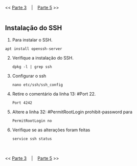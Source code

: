 << [Parte 3](https://github.com/vangoncalez/42sp_born2beroot/blob/main/parte_03.md) &nbsp;&nbsp;&nbsp;|&nbsp;&nbsp;&nbsp; [Parte 5](https://github.com/vangoncalez/42sp_born2beroot/blob/main/parte_05.md) >>
<br><br>

## Instalação do SSH

1. Para instalar o SSH.

  `apt install openssh-server`

2. Verifique a instalação do SSH.

   `dpkg -l | grep ssh`

3. Configurar o ssh

   `nano etc/ssh/ssh_config`
   
4. Retire o comentário da linha 13: #Port 22.

   `Port 4242`
   
5. Altere a linha 32: #PermitRootLogin prohibit-password para    

   `PermitRootLogin no`
   
6. Verifique se as alterações foram feitas

   `service ssh status`


<br><br>
<< [Parte 3](https://github.com/vangoncalez/42sp_born2beroot/blob/main/parte_03.md) &nbsp;&nbsp;&nbsp;|&nbsp;&nbsp;&nbsp; [Parte 5](https://github.com/vangoncalez/42sp_born2beroot/blob/main/parte_05.md) >>
